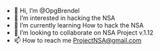 - 👋 Hi, I’m @OpgBrendel
- 👀 I’m interested in hacking the NSA
- 🌱 I’m currently learning How to hack the NSA
- 💞️ I’m looking to collaborate on NSA Project v.1.12
- 📫 How to reach me ProjectNSA@gmail.com

<!---
OpgBrendel/OpgBrendel is a ✨ special ✨ repository because its `README.md` (this file) appears on your GitHub profile.
You can click the Preview link to take a look at your changes.
--->
